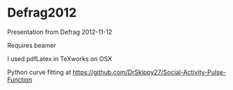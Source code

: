 Defrag2012
==========

Presentation from Defrag 2012-11-12

Requires beamer

I used pdfLatex in TeXworks on OSX

Python curve fitting at https://github.com/DrSkippy27/Social-Activity-Pulse-Function